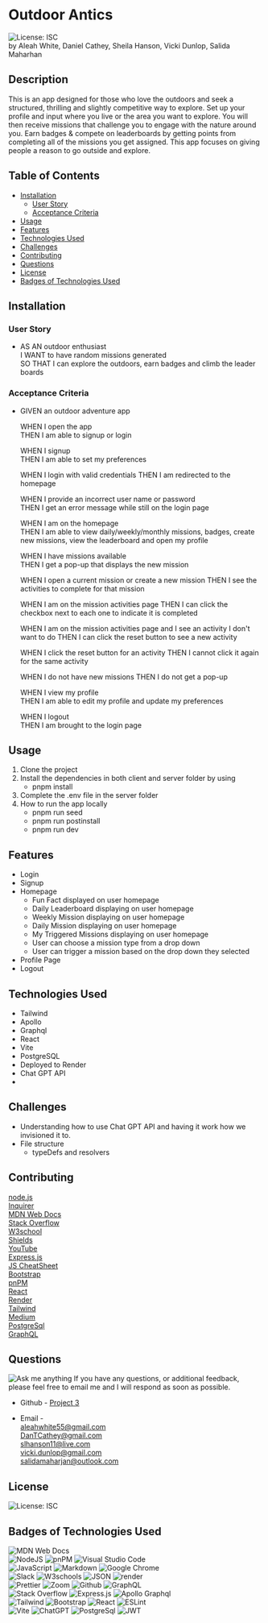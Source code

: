 # Outdoor Antics<!-- omit from toc -->
![License: ISC](https://img.shields.io/badge/License-ISC-green.svg)   
by Aleah White, Daniel Cathey, Sheila Hanson, Vicki Dunlop, Salida Maharhan  


## Description <!-- omit from toc -->
 This is an app designed for those who love the outdoors and seek a structured, thrilling and slightly competitive way to explore. Set up your profile and input where you live or the area you want to explore. You will then receive missions that challenge you to engage with the nature around you. Earn badges & compete on leaderboards by getting points from completing all of the missions you get assigned. This app focuses on giving people a reason to go outside and explore.  

## Table of Contents <!-- omit from toc -->
  
- [Installation](#installation)
  - [User Story](#user-story)
  - [Acceptance Criteria](#acceptance-criteria)
- [Usage](#usage)
- [Features](#features)
- [Technologies Used](#technologies-used)
- [Challenges](#challenges)
- [Contributing](#contributing)
- [Questions](#questions)
- [License](#license)
- [Badges of Technologies Used](#badges-of-technologies-used)
    

## Installation  

  
### User Story  
* AS AN outdoor enthusiast  
    I WANT to have random missions generated  
    SO THAT I can explore the outdoors, earn badges and climb the leader boards  
### Acceptance Criteria  
* GIVEN an outdoor adventure app
  
    WHEN I open the app  
    THEN I am able to signup or login  
    
    WHEN I signup  
    THEN I am able to set my preferences  

    WHEN I login with valid credentials
    THEN I am redirected to the homepage  

    WHEN I provide an incorrect user name or password  
    THEN I get an error message while still on the login page

    WHEN I am on the homepage  
    THEN I am able to view daily/weekly/monthly missions, badges, create new missions, view the leaderboard and open my profile  

    WHEN I have missions available  
    THEN I get a pop-up that displays the new mission  

    WHEN I open a current mission or create a new mission
    THEN I see the activities to complete for that mission

    WHEN I am on the mission activities page
    THEN I can click the checkbox next to each one to indicate it is completed

    WHEN I am on the mission activities page and I see an activity I don't want to do
    THEN I can click the reset button to see a new activity

    WHEN I click the reset button for an activity
    THEN I cannot click it again for the same activity

    WHEN I do not have new missions
    THEN I do not get a pop-up  

    WHEN I view my profile  
    THEN I am able to edit my profile and update my preferences  

    WHEN I logout  
    THEN I am brought to the login page  

    
      
## Usage  
1.  Clone the project  
2.  Install the dependencies in both client and server folder by using  
      - pnpm install  
3.  Complete the .env file in the server folder  
4.  How to run the app locally  
      - pnpm run seed  
      - pnpm run postinstall  
      - pnpm run dev  

## Features  
- Login  
- Signup  
- Homepage  
  - Fun Fact displayed on user homepage  
  - Daily Leaderboard displaying on user homepage  
  - Weekly Mission displaying on user homepage  
  - Daily Mission displaying on user homepage  
  - My Triggered Missions displaying on user homepage  
  - User can choose a mission type from a drop down
  - User can trigger a mission based on the drop down they selected  
- Profile Page  
- Logout  
  
## Technologies Used    
- Tailwind  
- Apollo  
- Graphql  
- React  
- Vite  
- PostgreSQL
- Deployed to Render
- Chat GPT API
- 
## Challenges  
- Understanding how to use Chat GPT API and having it work how we invisioned it to.  
- File structure  
  - typeDefs and resolvers


## Contributing
[node.js](https://nodejs.org/en)  
[Inquirer](https://www.npmjs.com/package/inquirer/v/8.2.4)  
[MDN Web Docs](https://developer.mozilla.org/en-US/docs/Web)  
[Stack Overflow](https://stackoverflow.com/?newreg=67d94556b887449fa2885dadf54a5439)  
[W3school](https://www.w3schools.com/)  
[Shields](https://shields.io/)  
[YouTube](https://youtube.com)  
[Express.js](https://expressjs.com/)  
[JS CheatSheet](https://htmlcheatsheet.com/js/)  
[Bootstrap](https://getbootstrap.com/)  
[pnPM](https://pnpm.io/)  
[React](https://react.dev/)  
[Render](https://render.com/)  
[Tailwind](https://tailwindcss.com/)  
[Medium](https://cortezd334.medium.com/add-a-pdf-to-your-react-app-in-3-easy-steps-4a1d2cbf0ec9)  
[PostgreSql](https://www.postgresql.org/)  
[GraphQL](https://graphql.org/)  


## Questions
![Ask me anything](https://img.shields.io/badge/Ask%20me-anything-1abc9c.svg)
If you have any questions, or additional feedback, please feel free to email me and I will respond as soon as possible.
    
* Github -
[Project 3](https://github.com/Sheila-Ha/project-3.git)  

* Email -  
aleahwhite55@gmail.com  
DanTCathey@gmail.com  
slhanson11@live.com  
vicki.dunlop@gmail.com  
salidamaharjan@outlook.com  

## License 

![License: ISC](https://img.shields.io/badge/License-ISC-green.svg)  



## Badges of Technologies Used
![MDN Web Docs](https://img.shields.io/badge/MDN_Web_Docs-black?style=for-the-badge&logo=mdnwebdocs&logoColor=white)  
![NodeJS](https://img.shields.io/badge/node.js-6DA55F?style=for-the-badge&logo=node.js&logoColor=brown)  ![pnPM](https://img.shields.io/badge/pnpm-yellow?style=for-the-badge&logo=pnpm&logoColor=black)  ![Visual Studio Code](https://img.shields.io/badge/Visual%20Studio%20Code-0078d7.svg?style=for-the-badge&logo=visual-studio-code&logoColor=yellow)  
![JavaScript](https://img.shields.io/badge/javascript-%23323330.svg?style=for-the-badge&logo=javascript&logoColor=%23F7DF1E)  ![Markdown](https://img.shields.io/badge/markdown-%23000000.svg?style=for-the-badge&logo=markdown&logoColor=white)   ![Google Chrome](https://img.shields.io/badge/Google_chrome-4285F4?style=for-the-badge&logo=Google-chrome&logoColor=red)   
![Slack](https://img.shields.io/badge/Slack-4A154B?style=for-the-badge&logo=slack&logoColor=yellow)  ![W3schools](https://img.shields.io/badge/W3Schools-04AA6D?style=for-the-badge&logo=W3Schools&logoColor=black) ![JSON](https://img.shields.io/badge/json-5E5C5C?style=for-the-badge&logo=json&logoColor=red)  ![render](https://img.shields.io/badge/Render-46E3B7?style=for-the-badge&logo=render&logoColor=yellow)  
![Prettier](https://img.shields.io/badge/prettier-1A2C34?style=for-the-badge&logo=prettier&logoColor=F7BA3E) ![Zoom](https://img.shields.io/badge/Zoom-2D8CFF?style=for-the-badge&logo=zoom&logoColor=white) ![Github](https://img.shields.io/badge/GitHub-100000?style=for-the-badge&logo=github&logoColor=white)  ![GraphQL](https://img.shields.io/badge/GraphQl-E10098?style=for-the-badge&logo=graphql&logoColor=white)  
![Stack Overflow](https://img.shields.io/badge/Stack_Overflow-FE7A16?style=for-the-badge&logo=stack-overflow&logoColor=black)  ![Express.js](https://img.shields.io/badge/express.js-%23404d59.svg?logo=express&logoColor=%2361DAFB)  ![Apollo Graphql](https://img.shields.io/badge/Apollo%20GraphQL-311C87?&style=for-the-badge&logo=Apollo%20GraphQL&logoColor=yellow)  
![Tailwind](https://img.shields.io/badge/Tailwind_CSS-38B2AC?style=for-the-badge&logo=tailwind-css&logoColor=blue)  ![Bootstrap](https://img.shields.io/badge/bootstrap-%23563D7C.svg?logo=bootstrap&logoColor=white)  ![React](https://img.shields.io/badge/React-20232A?style=for-the-badge&logo=react&logoColor=61DAFB)  ![ESLint](https://img.shields.io/badge/ESLint-4B3263?logo=eslint&logoColor=white)  
![Vite](https://img.shields.io/badge/Vite-B73BFE?style=for-the-badge&logo=vite&logoColor=FFD62E)  ![ChatGPT](https://img.shields.io/badge/ChatGPT-74aa9c?style=for-the-badge&logo=openai&logoColor=pink)  ![PostgreSql](https://img.shields.io/badge/PostgreSQL-316192?style=for-the-badge&logo=postgresql&logoColor=white)  ![JWT](https://img.shields.io/badge/JWT-000000?style=for-the-badge&logo=JSON%20web%20tokens&logoColor=white)  
